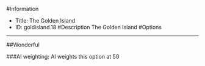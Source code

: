 #Information
 - Title: The Golden Island
 - ID: goldisland.18
#Description
The Golden Island
#Options

___
##Wonderful

###AI weighting:
AI weights this option at 50

